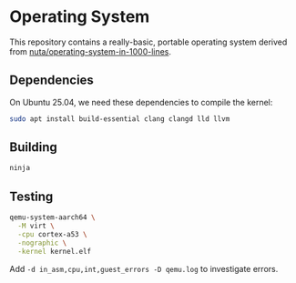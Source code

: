# Operating System

This repository contains a really-basic, portable operating
system derived from [nuta/operating-system-in-1000-lines](
https://github.com/nuta/operating-system-in-1000-lines).

## Dependencies

On Ubuntu 25.04, we need these dependencies to compile the kernel:

``` bash
sudo apt install build-essential clang clangd lld llvm
```

## Building

``` bash
ninja
```

## Testing

``` bash
qemu-system-aarch64 \
  -M virt \
  -cpu cortex-a53 \
  -nographic \
  -kernel kernel.elf
```

Add `-d in_asm,cpu,int,guest_errors -D qemu.log` to investigate errors.
